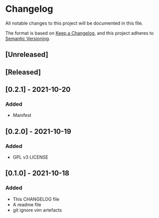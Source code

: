 # Changelog
All notable changes to this project will be documented in this file.

The format is based on [Keep a Changelog](https://keepachangelog.com/en/1.0.0/),
and this project adheres to [Semantic Versioning](https://semver.org/spec/v2.0.0.html).

## [Unreleased]

## [Released]

## [0.2.1] - 2021-10-20
### Added
- Manifest

## [0.2.0] - 2021-10-19
### Added
- GPL v3 LICENSE

## [0.1.0] - 2021-10-18
### Added
- This CHANGELOG file
- A readme file
- git ignore vim artefacts
